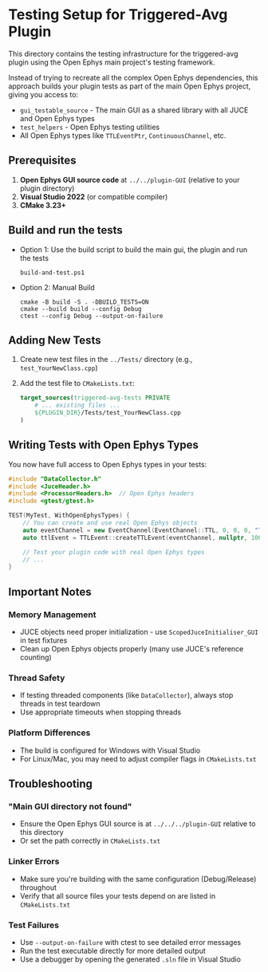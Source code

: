 # Testing Setup for Triggered-Avg Plugin

This directory contains the testing infrastructure for the triggered-avg plugin
using the Open Ephys main project's testing framework.

Instead of trying to recreate all the complex Open Ephys dependencies, this
approach builds your plugin tests as part of the main Open Ephys project, giving
you access to:

- `gui_testable_source` - The main GUI as a shared library with all JUCE and Open Ephys types
- `test_helpers` - Open Ephys testing utilities
- All Open Ephys types like `TTLEventPtr`, `ContinuousChannel`, etc.

## Prerequisites

1. **Open Ephys GUI source code** at `../../plugin-GUI` (relative to your plugin directory)
2. **Visual Studio 2022** (or compatible compiler)
3. **CMake 3.23+**

## Build and run the tests

- Option 1: Use the build script to build the main gui, the plugin and run the tests
  ```
  build-and-test.ps1
  ```
- Option 2: Manual Build
  ```
  cmake -B build -S . -DBUILD_TESTS=ON
  cmake --build build --config Debug
  ctest --config Debug --output-on-failure
  ```

## Adding New Tests

1. Create new test files in the `../Tests/` directory (e.g., `test_YourNewClass.cpp`)

2. Add the test file to `CMakeLists.txt`:

   ```cmake
   target_sources(triggered-avg-tests PRIVATE
       # ... existing files ...
       ${PLUGIN_DIR}/Tests/test_YourNewClass.cpp
   )
   ```

## Writing Tests with Open Ephys Types

You now have full access to Open Ephys types in your tests:

```cpp
#include "DataCollector.h"
#include <JuceHeader.h>
#include <ProcessorHeaders.h>  // Open Ephys headers
#include <gtest/gtest.h>

TEST(MyTest, WithOpenEphysTypes) {
    // You can create and use real Open Ephys objects
    auto eventChannel = new EventChannel(EventChannel::TTL, 0, 0, 0, "Test");
    auto ttlEvent = TTLEvent::createTTLEvent(eventChannel, nullptr, 1000, 1, true);

    // Test your plugin code with real Open Ephys types
    // ...
}
```

## Important Notes

### Memory Management

- JUCE objects need proper initialization - use `ScopedJuceInitialiser_GUI` in test fixtures
- Clean up Open Ephys objects properly (many use JUCE's reference counting)

### Thread Safety

- If testing threaded components (like `DataCollector`), always stop threads in test teardown
- Use appropriate timeouts when stopping threads

### Platform Differences

- The build is configured for Windows with Visual Studio
- For Linux/Mac, you may need to adjust compiler flags in `CMakeLists.txt`

## Troubleshooting

### "Main GUI directory not found"

- Ensure the Open Ephys GUI source is at `../../../plugin-GUI` relative to this directory
- Or set the path correctly in `CMakeLists.txt`

### Linker Errors

- Make sure you're building with the same configuration (Debug/Release) throughout
- Verify that all source files your tests depend on are listed in `CMakeLists.txt`

### Test Failures

- Use `--output-on-failure` with ctest to see detailed error messages
- Run the test executable directly for more detailed output
- Use a debugger by opening the generated `.sln` file in Visual Studio
